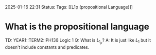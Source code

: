 2025-01-16 22:31
Status: 
Tags: [[L1p (propositional Language)]]
# What is the propositional language

TD: YEAR1::TERM2::PH136 Logic 1
Q: What is $L_{1_{p}}$?
A: It is just like $L_{1}$ but it doesn't include constants and predicates.
<!--ID: 1737066732361-->
